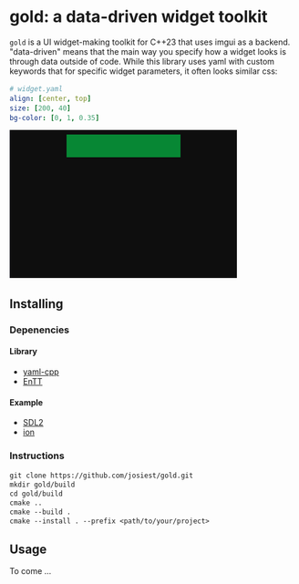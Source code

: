 # gold: a data-driven widget toolkit

`gold` is a UI widget-making toolkit for C++23 that uses imgui as a backend.
"data-driven" means that the main way you specify how a widget looks is through
data outside of code. While this library uses yaml with custom keywords that
for specific widget parameters, it often looks similar css:

```yaml
# widget.yaml
align: [center, top]
size: [200, 40]
bg-color: [0, 1, 0.35]
```

![preview of widget made with data from above](assets/widget-example.png)

## Installing

### Depenencies

#### Library

- [yaml-cpp](https://github.com/jbeder/yaml-cpp)
- [EnTT](https://entt.docsforge.com/#introduction)

#### Example

- [SDL2](https://wiki.libsdl.org/SDL2/FrontPage)
- [ion](https://entt.docsforge.com/#introduction)

### Instructions

```commandline
git clone https://github.com/josiest/gold.git
mkdir gold/build
cd gold/build
cmake ..
cmake --build .
cmake --install . --prefix <path/to/your/project>
```

## Usage 
To come ...